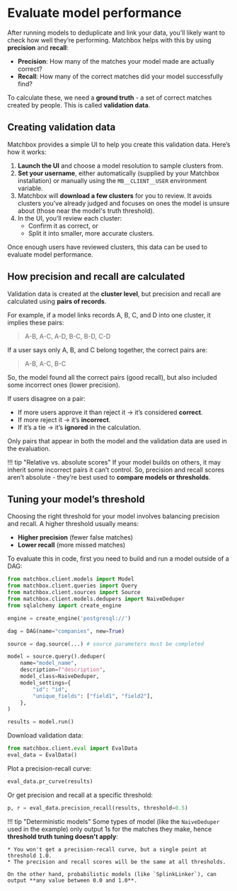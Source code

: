 # Evaluate model performance

After running models to deduplicate and link your data, you’ll likely want to check how well they’re performing. Matchbox helps with this by using **precision** and **recall**:

* **Precision**: How many of the matches your model made are actually correct?
* **Recall**: How many of the correct matches did your model successfully find?

To calculate these, we need a **ground truth** - a set of correct matches created by people. This is called **validation data**.

## Creating validation data

Matchbox provides a simple UI to help you create this validation data. Here’s how it works:

1. **Launch the UI** and choose a model resolution to sample clusters from.
2. **Set your username**, either automatically (supplied by your Matchbox installation) or manually using the `MB__CLIENT__USER` environment variable.
3. Matchbox will **download a few clusters** for you to review. It avoids clusters you’ve already judged and focuses on ones the model is unsure about (those near the model's truth threshold).
4. In the UI, you’ll review each cluster:
   * Confirm it as correct, or
   * Split it into smaller, more accurate clusters.

Once enough users have reviewed clusters, this data can be used to evaluate model performance.

## How precision and recall are calculated

Validation data is created at the **cluster level**, but precision and recall are calculated using **pairs of records**.

For example, if a model links records A, B, C, and D into one cluster, it implies these pairs:

> A-B, A-C, A-D, B-C, B-D, C-D

If a user says only A, B, and C belong together, the correct pairs are:

> A-B, A-C, B-C

So, the model found all the correct pairs (good recall), but also included some incorrect ones (lower precision).

If users disagree on a pair:

* If more users approve it than reject it → it’s considered **correct**.
* If more reject it → it’s **incorrect**.
* If it’s a tie → it’s **ignored** in the calculation.

Only pairs that appear in both the model and the validation data are used in the evaluation.

!!! tip "Relative vs. absolute scores"
    If your model builds on others, it may inherit some incorrect pairs it can’t control. So, precision and recall scores aren’t absolute - they’re best used to **compare models or thresholds**.

## Tuning your model’s threshold

Choosing the right threshold for your model involves balancing precision and recall. A higher threshold usually means:

* **Higher precision** (fewer false matches)
* **Lower recall** (more missed matches)

To evaluate this in code, first you need to build and run a model outside of a DAG:

```python
from matchbox.client.models import Model
from matchbox.client.queries import Query
from matchbox.client.sources import Source
from matchbox.client.models.dedupers import NaiveDeduper
from sqlalchemy import create_engine

engine = create_engine('postgresql://')

dag = DAG(name="companies", new=True)

source = dag.source(...) # source parameters must be completed

model = source.query().deduper(
    name="model_name",
    description=f"description",
    model_class=NaiveDeduper,
    model_settings={
        "id": "id",
        "unique_fields": ["field1", "field2"],
    },
)

results = model.run()
```

Download validation data:

```python
from matchbox.client.eval import EvalData
eval_data = EvalData()
```

Plot a precision-recall curve:

```python
eval_data.pr_curve(results)
```

Or get precision and recall at a specific threshold:

```python
p, r = eval_data.precision_recall(results, threshold=0.5)
```

!!! tip "Deterministic models"
    Some types of model (like the `NaiveDeduper` used in the example) only output 1s for the matches they make, hence **threshold truth tuning doesn't apply**:

    * You won't get a precision-recall curve, but a single point at threshold 1.0.
    * The precision and recall scores will be the same at all thresholds.

    On the other hand, probabilistic models (like `SplinkLinker`), can output **any value between 0.0 and 1.0**.
    